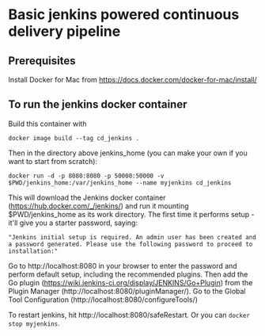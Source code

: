 # Basic jenkins powered continuous delivery pipeline

## Prerequisites
Install Docker for Mac from https://docs.docker.com/docker-for-mac/install/

## To run the jenkins docker container

Build this container with

`docker image build --tag cd_jenkins .`

Then in the directory above jenkins_home (you can make your own if you want to start from scratch):

`docker run -d -p 8080:8080 -p 50000:50000 -v $PWD/jenkins_home:/var/jenkins_home --name myjenkins cd_jenkins`

This will download the Jenkins docker container (https://hub.docker.com/_/jenkins/) and run it mounting $PWD/jenkins_home as its work directory.  The first time it performs setup - it'll give you a starter password, saying:

`"Jenkins initial setup is required. An admin user has been created and a password generated.
Please use the following password to proceed to installation:"`

Go to http://localhost:8080 in your browser to enter the password and perform default setup, including the recommended plugins.
Then add the Go plugin (https://wiki.jenkins-ci.org/display/JENKINS/Go+Plugin) from the Plugin Manager (http://localhost:8080/pluginManager/).
Go to the Global Tool Configuration (http://localhost:8080/configureTools/)

To restart jenkins, hit http://localhost:8080/safeRestart.  Or you can `docker stop myjenkins`.